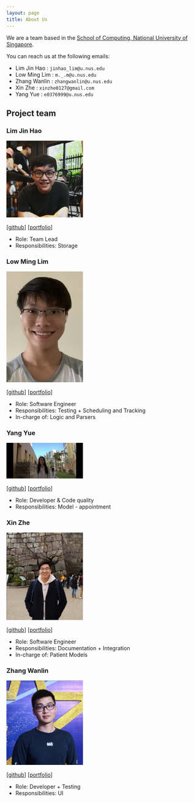 ```yaml
---
layout: page
title: About Us
---
```


We are a team based in the [School of Computing, National University of Singapore](http://www.comp.nus.edu.sg).

You can reach us at the following emails:
* Lim Jin Hao : `jinhao_lim@u.nus.edu`
* Low Ming Lim : `m._.m@u.nus.edu`
* Zhang Wanlin : `zhangwanlin@u.nus.edu`
* Xin Zhe : `xinzhe0127@gmail.com`
* Yang Yue : `e0376999@u.nus.edu`

## Project team

### Lim Jin Hao

<img src="images/jinhao-l.png" width="200">

[[github](http://github.com/jinhao-l)]
[[portfolio](team/jinhao-l.md)]

* Role: Team Lead
* Responsibilities: Storage

### Low Ming Lim

<img src="images/avalionnet.png" width="200px">

[[github](https://github.com/Avalionnet)]
[[portfolio](team/avalionnet.md)]

* Role: Software Engineer
* Responsibilities: Testing + Scheduling and Tracking
* In-charge of: Logic and Parsers


### Yang Yue

<img src="images/yangyue128-helen.png" width="200px">

[[github](https://github.com/YangYue128-helen)]
[[portfolio](team/yangyue128-helen.md)]

* Role: Developer & Code quality
* Responsibilities: Model - appointment

### Xin Zhe

<img src="images/xz0127.png" width="200px">

[[github](http://github.com/xz0127)]
[[portfolio](team/xz0127.md)]

* Role: Software Engineer
* Responsibilities: Documentation + Integration
* In-charge of: Patient Models

### Zhang Wanlin

<img src="images/zhangwanlin98.png" width="200px">

[[github](http://github.com/ZhangWanlin98)]
[[portfolio](team/zhangwanlin98.md)]

* Role: Developer + Testing
* Responsibilities: UI
